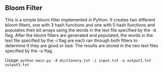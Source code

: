 ## Bloom Filter
This is a simple bloom filter implemented in Python. It creates two different bloom filters, one with 3 hash functions and one with 5 hash functions and populates their bit arrays using the words in the text file specified by the -d flag. After the bloom filters are generated and populated, the words in the text file specified by the -i flag are each ran through both filters to determine if they are good or bad. The results are stored in the two text files specified by the -o flag.

Usage:
`python main.py -d dictionary.txt -i input.txt -o output3.txt output5.txt`
